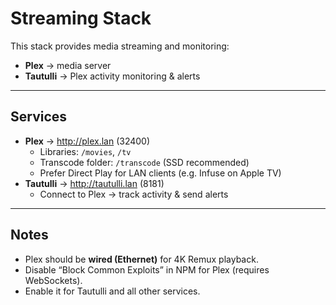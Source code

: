 # Streaming Stack

This stack provides media streaming and monitoring:

- **Plex** → media server  
- **Tautulli** → Plex activity monitoring & alerts  

---

## Services
- **Plex** → http://plex.lan (32400)  
  - Libraries: `/movies`, `/tv`  
  - Transcode folder: `/transcode` (SSD recommended)  
  - Prefer Direct Play for LAN clients (e.g. Infuse on Apple TV)  
- **Tautulli** → http://tautulli.lan (8181)  
  - Connect to Plex → track activity & send alerts

---

## Notes
- Plex should be **wired (Ethernet)** for 4K Remux playback.  
- Disable “Block Common Exploits” in NPM for Plex (requires WebSockets).  
- Enable it for Tautulli and all other services.  
